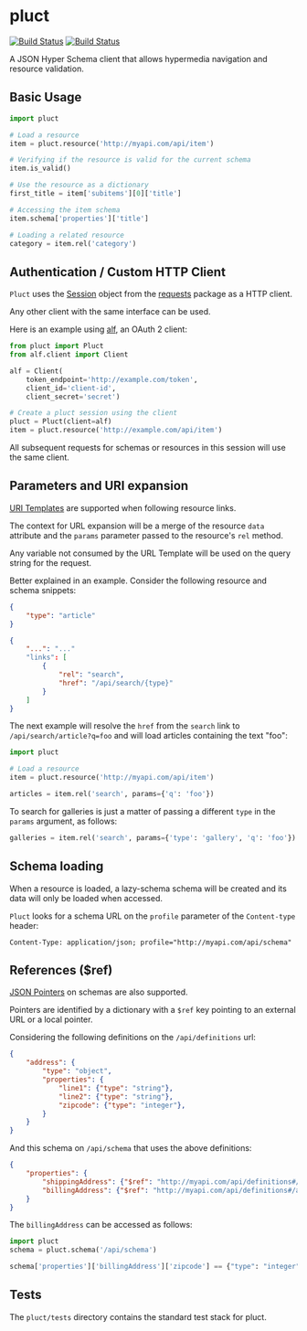 pluct
=====

[![Build Status](https://drone.io/github.com/globocom/pluct/status.png)](https://drone.io/github.com/globocom/pluct/latest)
[![Build Status](https://travis-ci.org/globocom/pluct.png?branch=master)](https://travis-ci.org/globocom/pluct)

A JSON Hyper Schema client that allows hypermedia navigation
and resource validation.

Basic Usage
-----------

```python
import pluct

# Load a resource
item = pluct.resource('http://myapi.com/api/item')

# Verifying if the resource is valid for the current schema
item.is_valid()

# Use the resource as a dictionary
first_title = item['subitems'][0]['title']

# Accessing the item schema
item.schema['properties']['title']

# Loading a related resource
category = item.rel('category')
```

Authentication / Custom HTTP Client
-----------------------------------

`Pluct` uses the [Session](http://docs.python-requests.org/en/latest/api/#request-sessions)
object from the [requests](http://docs.python-requests.org/en/latest/) package
as a HTTP client.

Any other client with the same interface can be used.

Here is an example using [alf](https://github.com/globocom/alf), an
OAuth 2 client:

```python
from pluct import Pluct
from alf.client import Client

alf = Client(
    token_endpoint='http://example.com/token',
    client_id='client-id',
    client_secret='secret')

# Create a pluct session using the client
pluct = Pluct(client=alf)
item = pluct.resource('http://example.com/api/item')
```

All subsequent requests for schemas or resources in this session will use
the same client.

Parameters and URI expansion
----------------------------

[URI Templates](http://tools.ietf.org/html/rfc6570) are supported when
following resource links.

The context for URL expansion will be a merge of the resource `data` attribute
and the `params` parameter passed to the resource's `rel` method.

Any variable not consumed by the URL Template will be used on the query string
for the request.

Better explained in an example. Consider the following resource and
schema snippets:

```json
{
    "type": "article"
}
```

```json
{
    "...": "..."
    "links": [
        {
            "rel": "search",
            "href": "/api/search/{type}"
        }
    ]
}
```

The next example will resolve the `href` from the `search` link
to `/api/search/article?q=foo` and will load articles containing
the text "foo":

```python
import pluct

# Load a resource
item = pluct.resource('http://myapi.com/api/item')

articles = item.rel('search', params={'q': 'foo'})
```

To search for galleries is just a matter of passing a different
`type` in the `params` argument, as follows:

```python
galleries = item.rel('search', params={'type': 'gallery', 'q': 'foo'})
```

Schema loading
--------------

When a resource is loaded, a lazy-schema schema will be created and its data
will only be loaded when accessed.

`Pluct` looks for a schema URL on the `profile` parameter of the
`Content-type` header:

```
Content-Type: application/json; profile="http://myapi.com/api/schema"
```

References ($ref)
-----------------

[JSON Pointers](https://tools.ietf.org/html/rfc6901) on schemas are
also supported.

Pointers are identified by a dictionary with a `$ref` key pointing to an
external URL or a local pointer.

Considering the following definitions on the `/api/definitions` url:

```json
{
    "address": {
        "type": "object",
        "properties": {
            "line1": {"type": "string"},
            "line2": {"type": "string"},
            "zipcode": {"type": "integer"},
        }
    }
}
```

And this schema on `/api/schema` that uses the above definitions:

```json
{
    "properties": {
        "shippingAddress": {"$ref": "http://myapi.com/api/definitions#/address"},
        "billingAddress": {"$ref": "http://myapi.com/api/definitions#/address"},
    }
}
```

The `billingAddress` can be accessed as follows:

```python
import pluct
schema = pluct.schema('/api/schema')

schema['properties']['billingAddress']['zipcode'] == {"type": "integer"}
```

Tests
-----

The `pluct/tests` directory contains the standard test stack for pluct.

